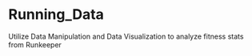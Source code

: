 # Running_Data
Utilize Data Manipulation and Data Visualization to analyze fitness stats from Runkeeper 
